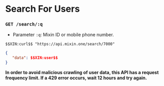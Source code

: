 # Search For Users

### `GET /search/:q`

- Parameter `:q`: Mixin ID or mobile phone number.

```
$$XIN:curl$$ "https://api.mixin.one/search/7000"
```

```json
{
   "data": $$XIN:user$$
}
```

**In order to avoid malicious crawling of user data, this API has a request frequency limit. If a 429 error occurs, wait 12 hours and try again.**

